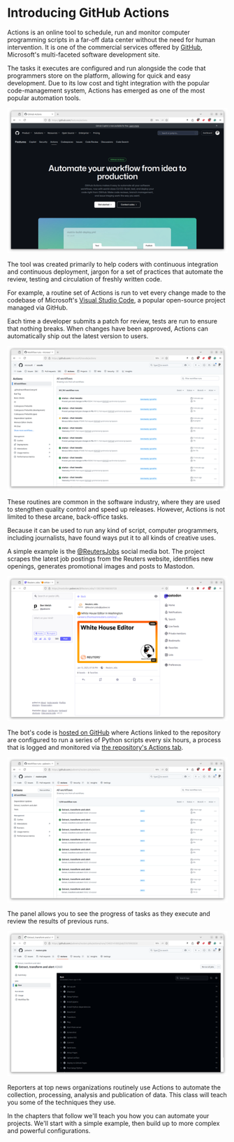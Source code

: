 # Introducing GitHub Actions

Actions is an online tool to schedule, run and monitor computer programming scripts in a far-off data center without the need for human intervention. It is one of the commercial services offered by [GitHub](https://en.wikipedia.org/wiki/GitHub), Microsoft's multi-faceted software development site.

The tasks it executes are configured and run alongside the code that programmers store on the platform, allowing for quick and easy development. Due to its low cost and tight integration with the popular code-management system, Actions has emerged as one of the most popular automation tools.

[![Actions homepage](_static/actions-homepage.png)](https://github.com/features/actions)

The tool was created primarily to help coders with continuous integration and continuous deployment, jargon for a set of practices that automate the review, testing and circulation of freshly written code.

For example, a routine set of Actions is run to vet every change made to the codebase of Microsoft's [Visual Studio Code](https://github.com/microsoft/vscode), a popular open-source project managed via GitHub.

Each time a developer submits a patch for review, tests are run to ensure that nothing breaks. When changes have been approved, Actions can automatically ship out the latest version to users.

[![VS Code actions](_static/vscode-actions.png)](https://github.com/microsoft/vscode/actions)

These routines are common in the software industry, where they are used to stengthen quality control and speed up releases. However, Actions is not limited to these arcane, back-office tasks.

Because it can be used to run any kind of script, computer programmers, including journalists, have found ways put it to all kinds of creative uses.

A simple example is the [@ReutersJobs](https://mastodon.palewi.re/@ReutersJobs) social media bot. The project scrapes the latest job postings from the Reuters website, identifies new openings, generates promotional images and posts to Mastodon.

[![@ReutersJobs post](_static/reuters-jobs-post.png)](https://mastodon.palewi.re/@ReutersJobs/113823961066565728)

The bot's code is [hosted on GitHub](https://github.com/palewire/reuters-jobs) where Actions linked to the repository are configured to run a series of Python scripts every six hours, a process that is logged and monitored via [the repository's Actions tab](https://github.com/palewire/reuters-jobs/actions).

[![@ReutersJobs actions](_static/reuters-jobs-actions.png)](https://github.com/palewire/reuters-jobs/actions)

The panel allows you to see the progress of tasks as they execute and review the results of previous runs.

[![@ReutersJobs tasks](_static/reuters-jobs-task.png)](https://github.com/palewire/reuters-jobs/actions/runs/13483141005/job/37670903830)

Reporters at top news organizations routinely use Actions to automate the collection, processing, analysis and publication of data. This class will teach you some of the techniques they use.

In the chapters that follow we'll teach you how you can automate your projects. We'll start with a simple example, then build up to more complex and powerful configurations.
